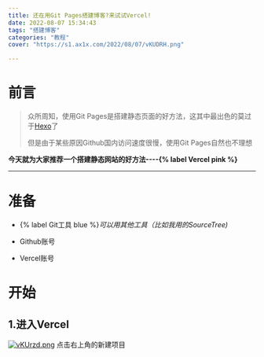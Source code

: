 ```yaml
---
title: 还在用Git Pages搭建博客?来试试Vercel!
date: 2022-08-07 15:34:43
tags: "搭建博客"
categories: "教程"
cover: "https://s1.ax1x.com/2022/08/07/vKUDRH.png"

---
```


# 前言

<blockquote>
  <p>众所周知，使用Git Pages是搭建静态页面的好方法，这其中最出色的莫过于<a href="https://hexo.io/">Hexo</a>了</p>
  <p>但是由于某些原因Github国内访问速度很慢，使用Git Pages自然也不理想</p>

</blockquote>

 **今天就为大家推荐一个搭建静态网站的好方法----{% label Vercel pink %}** 

<hr> </hr>

# 准备

+ {% label Git工具 blue %}*可以用其他工具（比如我用的SourceTree)*  

+ Github账号

+ Vercel账号

# 开始

## 1.进入Vercel

  [<img src="https://s1.ax1x.com/2022/08/07/vKUrzd.png" title="" alt="vKUrzd.png" data-align="center">](https://imgtu.com/i/vKUrzd)
  点击右上角的新建项目


